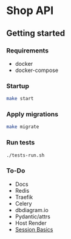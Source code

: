 # Shop API

## Getting started

### Requirements

- docker
- docker-compose

### Startup

```bash
make start
```

### Apply migrations

```bash
make migrate
```

### Run tests

```bash
./tests-run.sh
```

### To-Do

- Docs
- Redis
- Traefik
- Celery
- dbdiagram.io
- Pydantic/attrs
- Host Render
- [Session Basics](https://docs.sqlalchemy.org/en/14/orm/session_basics.html#)